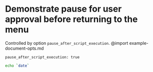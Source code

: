 # Demonstrate pause for user approval before returning to the menu
Controlled by option `pause_after_script_execution`.
@import example-document-opts.md
```opts :(document_opts)
pause_after_script_execution: true
```

```bash
echo `date`
```
